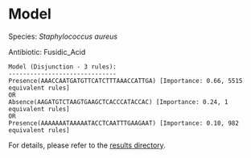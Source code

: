 
# Model

Species: *Staphylococcus aureus*

Antibiotic: Fusidic_Acid

```
Model (Disjunction - 3 rules):
------------------------------
Presence(AAACCAATGATGTTCATCTTTAAACCATTGA) [Importance: 0.66, 5515 equivalent rules]
OR
Absence(AAGATGTCTAAGTGAAGCTCACCCATACCAC) [Importance: 0.24, 1 equivalent rules]
OR
Presence(AAAAAAATAAAAATACCTCAATTTGAAGAAT) [Importance: 0.10, 982 equivalent rules]

```

For details, please refer to the [results directory](../../../../../results/scm_b/staphylococcus%20aureus/fusidic_acid/repeat_1/).

